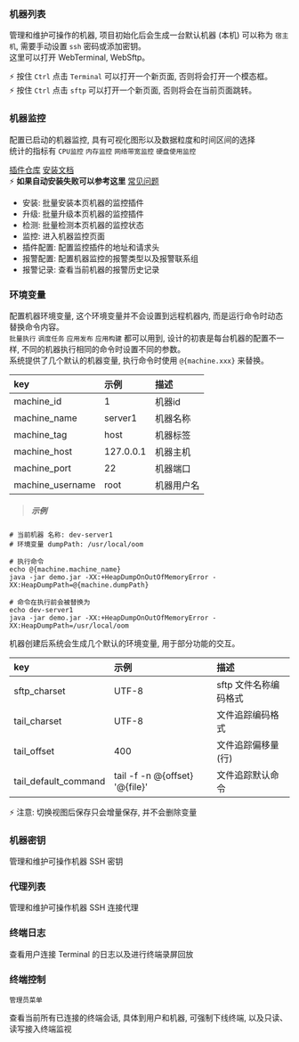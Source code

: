 ### 机器列表

管理和维护可操作的机器, 项目初始化后会生成一台默认机器 (本机) 可以称为 `宿主机`, 需要手动设置 `ssh` 密码或添加密钥。  
这里可以打开 WebTerminal, WebSftp。

⚡ 按住 `Ctrl` 点击 `Terminal` 可以打开一个新页面, 否则将会打开一个模态框。  
⚡ 按住 `Ctrl` 点击 `sftp` 可以打开一个新页面, 否则将会在当前页面跳转。

### 机器监控

配置已启动的机器监控, 具有可视化图形以及数据粒度和时间区间的选择  
统计的指标有 `CPU监控` `内存监控` `网络带宽监控` `硬盘使用监控`

[插件仓库](https://github.com/lijiahangmax/orion-ops-extension-plugins) [安装文档](https://lijiahangmax.github.io/orion-ops-extension-plugins/#/machine-monitor-agent/quickstart-download)  
⚡ **如果自动安装失败可以参考这里** [常见问题](https://lijiahangmax.github.io/orion-ops-extension-plugins/#/machine-monitor-agent/faq)

* 安装: 批量安装本页机器的监控插件
* 升级: 批量升级本页机器的监控插件
* 检测: 批量检测本页机器的监控状态
* 监控: 进入机器监控页面
* 插件配置: 配置监控插件的地址和请求头
* 报警配置: 配置机器监控的报警类型以及报警联系组
* 报警记录: 查看当前机器的报警历史记录

### 环境变量

配置机器环境变量, 这个环境变量并不会设置到远程机器内, 而是运行命令时动态替换命令内容。  
`批量执行` `调度任务` `应用发布` `应用构建` 都可以用到, 设计的初衷是每台机器的配置不一样, 不同的机器执行相同的命令时设置不同的参数。  
系统提供了几个默认的机器变量, 执行命令时使用 `@{machine.xxx}` 来替换。

| key              | 示例        | 描述    |
|:-----------------|:----------|:------|
| machine_id       | 1         | 机器id  |
| machine_name     | server1   | 机器名称  |
| machine_tag      | host      | 机器标签  |
| machine_host     | 127.0.0.1 | 机器主机  |
| machine_port     | 22        | 机器端口  |
| machine_username | root      | 机器用户名 |

> ##### 示例

```
# 当前机器 名称: dev-server1
# 环境变量 dumpPath: /usr/local/oom

# 执行命令
echo @{machine.machine_name}
java -jar demo.jar -XX:+HeapDumpOnOutOfMemoryError -XX:HeapDumpPath=@{machine.dumpPath}

# 命令在执行前会被替换为
echo dev-server1
java -jar demo.jar -XX:+HeapDumpOnOutOfMemoryError -XX:HeapDumpPath=/usr/local/oom
```

机器创建后系统会生成几个默认的环境变量, 用于部分功能的交互。

| key                  | 示例                             | 描述            |
|:---------------------|:-------------------------------|:--------------|
| sftp_charset         | UTF-8                          | sftp 文件名称编码格式 |
| tail_charset         | UTF-8                          | 文件追踪编码格式      |
| tail_offset          | 400                            | 文件追踪偏移量(行)    |
| tail_default_command | tail -f -n @{offset} '@{file}' | 文件追踪默认命令      |

⚡ 注意: 切换视图后保存只会增量保存, 并不会删除变量

### 机器密钥

管理和维护可操作机器 SSH 密钥

### 代理列表

管理和维护可操作机器 SSH 连接代理

### 终端日志

查看用户连接 Terminal 的日志以及进行终端录屏回放

### 终端控制

`管理员菜单`

查看当前所有已连接的终端会话, 具体到用户和机器, 可强制下线终端, 以及只读、读写接入终端监视

